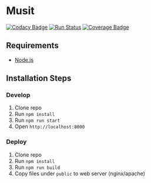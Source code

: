 # Musit

[![Codacy Badge](https://api.codacy.com/project/badge/Grade/7dcf1d67924b4190bccb2611d0b70478)](https://www.codacy.com/app/musit-project/musit-frontend?utm_source=github.com&amp;utm_medium=referral&amp;utm_content=MUSIT-Norway/musit-frontend&amp;utm_campaign=Badge_Grade)
[![Run Status](https://api.shippable.com/projects/57b2f9eb2a033c0f00ba04e2/badge?branch=master)](https://app.shippable.com/projects/57b2f9eb2a033c0f00ba04e2)
[![Coverage Badge](https://api.shippable.com/projects/57b2f9eb2a033c0f00ba04e2/coverageBadge?branch=master)](https://app.shippable.com/projects/57b2f9eb2a033c0f00ba04e2)

## Requirements

* [Node.js](http://nodejs.org/)

## Installation Steps

### Develop
1. Clone repo
2. Run `npm install`
4. Run `npm run start`
5. Open `http://localhost:8000`

### Deploy
1. Clone repo
2. Run `npm install`
3. Run `npm run build`
4. Copy files under `public` to web server (nginx/apache)
